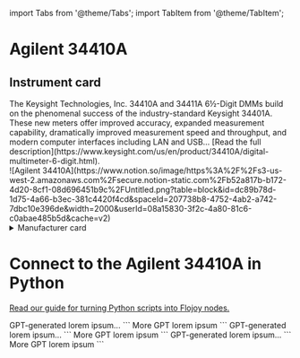 import Tabs from '@theme/Tabs';
import TabItem from '@theme/TabItem';

# Agilent 34410A

## Instrument card

<div style={{ width: '50%', float: 'left'; clear: 'left' }}>
The Keysight Technologies, Inc. 34410A and 34411A 6½-Digit DMMs build on the phenomenal success of the industry-standard Keysight 34401A. These new meters offer improved accuracy, expanded measurement capability, dramatically improved measurement speed and throughput, and modern computer interfaces including LAN and USB… [Read the full description](https://www.keysight.com/us/en/product/34410A/digital-multimeter-6-digit.html).
</div>

<div style={{ width: '50%', float: 'right', clear: 'right' }}>
![Agilent 34410A](https://www.notion.so/image/https%3A%2F%2Fs3-us-west-2.amazonaws.com%2Fsecure.notion-static.com%2Fb52a817b-b172-4d20-8cf1-08d696451b9c%2FUntitled.png?table=block&id=dc89b78d-1d75-4a66-b3ec-381c4420f4cd&spaceId=207738b8-4752-4ab2-a742-7dbc10e396de&width=2000&userId=08a15830-3f2c-4a80-81c6-c0abae485b5d&cache=v2)
</div>

<details><summary>Manufacturer card</summary>
  
<div style={{ width: '50%', float: 'left'; clear: 'left' }}>
*Keysight Technologies, or Keysight, is an American company that manufactures electronics test and measurement equipment and software. [Website](https://www.keysight.com/us/en/home.html).*
- Headquarters: USA
- Yearly revenue: (USD): $5,420M
</div>

<div style={{ width: '50%', float: 'right', clear: 'right' }}>
![Keysight](https://www.notion.so/image/https%3A%2F%2Fs3-us-west-2.amazonaws.com%2Fsecure.notion-static.com%2F45b1e4f7-838c-4beb-8806-10d728fd191e%2FUntitled.png?table=block&id=fe3d0aee-491a-4624-8d07-c3a3ee7bf6a7&spaceId=207738b8-4752-4ab2-a742-7dbc10e396de&width=2000&userId=08a15830-3f2c-4a80-81c6-c0abae485b5d&cache=v2![image](https://github.com/flojoy-ai/docs/assets/1865834/4a7443a4-6b63-425d-acac-b4ba097fd606)
</div>

</details>

# Connect to the Agilent 34410A in Python

[Read our guide for turning Python scripts into Flojoy nodes.](https://docs.flojoy.ai/custom-nodes/creating-custom-node/)

<Tabs>
  <TabItem value="PyMeasure" label="PyMeasure" default>
    GPT-generated lorem ipsum...
    ```
    More GPT lorem ipsum
    ```
  </TabItem>
  <TabItem value="QCodes" label="QCodes">
    GPT-generated lorem ipsum...
    ```
    More GPT lorem ipsum
    ```
  </TabItem>
  <TabItem value="InstrumentKit" label="InstrumentKit">
    GPT-generated lorem ipsum...
    ```
    More GPT lorem ipsum
    ```
  </TabItem>
</Tabs>
